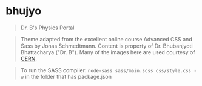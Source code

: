 # bhujyo

> Dr. B&#39;s Physics Portal

> Theme adapted from the excellent online course Advanced CSS and Sass by Jonas Schmedtmann.
> Content is property of Dr. Bhubanjyoti Bhattacharya ("Dr. B").
> Many of the images here are used courtesy of [CERN](https://cds.cern.ch/collection/Photos).

> To run the SASS compiler: `node-sass sass/main.scss css/style.css -w` in the folder that has package.json

